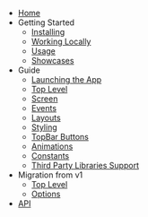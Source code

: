 - [Home](/)
- Getting Started
  - [Installing](/docs/Installing)
  - [Working Locally](/docs/WorkingLocally)
  - [Usage](/docs/Usage)
  - [Showcases](/docs/showcases)
- Guide
  - [Launching the App](/docs/app-launch)
  - [Top Level](/docs/top-level-api)
  - [Screen](/docs/screen-api)
  - [Events](/docs/events)
  - [Layouts](/docs/layout-types)
  - [Styling](/docs/styling)
  - [TopBar Buttons](/docs/topBar-buttons) 
  - [Animations](/docs/animations)
  - [Constants](/docs/constants)
  - [Third Party Libraries Support](/docs/third-party)
- Migration from v1
  - [Top Level](/docs/top-level-api-migration)
  - [Options](/docs/options-migration)
- [API](/api/README)
